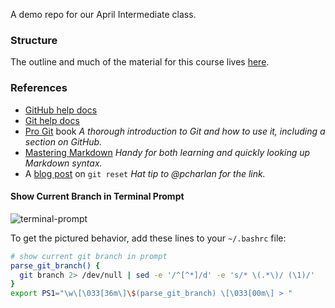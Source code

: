 A demo repo for our April Intermediate class.

### Structure
The outline and much of the material for this course lives [here](https://training.github.com/kit/intermediate).


### References
- [GitHub help docs](https://help.github.com)
- [Git help docs](http://git-scm.com/docs)
- [Pro Git](http://git-scm.com/book/en/v2) book
  *A thorough introduction to Git and how to use it, including a section on GitHub.*
- [Mastering Markdown](https://guides.github.com/features/mastering-markdown/)
	*Handy for both learning and quickly looking up Markdown syntax.*
- A [blog post](http://git-scm.com/blog/2011/07/11/reset.html) on `git reset` *Hat tip to @pcharlan for the link.*

#### Show Current Branch in Terminal Prompt
![terminal-prompt](https://cloud.githubusercontent.com/assets/2132216/7382003/b514a288-edbe-11e4-9162-ea065519ea08.png)

To get the pictured behavior, add these lines to your `~/.bashrc` file:
```bash
# show current git branch in prompt
parse_git_branch() {
  git branch 2> /dev/null | sed -e '/^[^*]/d' -e 's/* \(.*\)/ (\1)/'
}
export PS1="\w\[\033[36m\]\$(parse_git_branch) \[\033[00m\] > "
```
